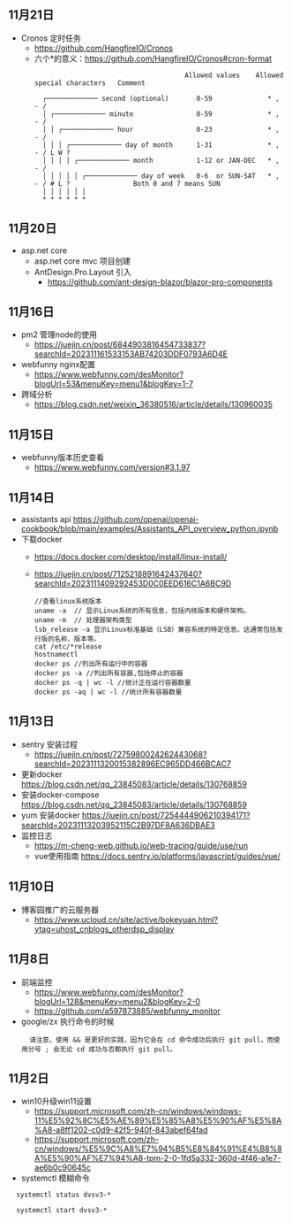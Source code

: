 ## 11月21日
- Cronos 定时任务
  - https://github.com/HangfireIO/Cronos
  - 六个*的意义：https://github.com/HangfireIO/Cronos#cron-format
    ```
                                          Allowed values    Allowed special characters   Comment

      ┌───────────── second (optional)       0-59              * , - /                      
      │ ┌───────────── minute                0-59              * , - /                      
      │ │ ┌───────────── hour                0-23              * , - /                      
      │ │ │ ┌───────────── day of month      1-31              * , - / L W ?                
      │ │ │ │ ┌───────────── month           1-12 or JAN-DEC   * , - /                      
      │ │ │ │ │ ┌───────────── day of week   0-6  or SUN-SAT   * , - / # L ?                Both 0 and 7 means SUN
      │ │ │ │ │ │
      * * * * * *
    ```
## 11月20日
- asp.net core 
  - asp.net core mvc 项目创建
  - AntDesign.Pro.Layout 引入
    - https://github.com/ant-design-blazor/blazor-pro-components
## 11月16日
- pm2 管理node的使用
  - https://juejin.cn/post/6844903816454733837?searchId=202311161533153AB74203DDF0793A6D4E
- webfunny nginx配置
  - https://www.webfunny.com/desMonitor?blogUrl=53&menuKey=menu1&blogKey=1-7
- 跨域分析
  - https://blog.csdn.net/weixin_36380516/article/details/130960035
## 11月15日
- webfunny版本历史查看
  - https://www.webfunny.com/version#3.1.97
## 11月14日
- assistants api https://github.com/openai/openai-cookbook/blob/main/examples/Assistants_API_overview_python.ipynb
- 下载docker 
  - https://docs.docker.com/desktop/install/linux-install/
  - https://juejin.cn/post/7125218891642437640?searchId=2023111409292453D0C0EED616C1A6BC9D
  
    ```
    //查看linux系统版本
    uname -a  // 显示Linux系统的所有信息，包括内核版本和硬件架构。
    uname -m  // 处理器架构类型
    lsb_release -a 显示Linux标准基础（LSB）兼容系统的特定信息。这通常包括发行版的名称、版本等。
    cat /etc/*release
    hostnamectl
    docker ps //列出所有运行中的容器
    docker ps -a //列出所有容器,包括停止的容器
    docker ps -q | wc -l //统计正在运行容器数量
    docker ps -aq | wc -l //统计所有容器数量
    ```
## 11月13日
- sentry 安装过程
  - https://juejin.cn/post/7275980024262443068?searchId=2023111320015382896EC965DD466BCAC7
- 更新docker https://blog.csdn.net/qq_23845083/article/details/130768859
- 安装docker-compose https://blog.csdn.net/qq_23845083/article/details/130768859 
- yum 安装docker https://juejin.cn/post/7254444906210394171?searchId=20231113203952115C2B97DF8A636DBAE3
- 监控日志
  - https://m-cheng-web.github.io/web-tracing/guide/use/run
  - vue使用指南 https://docs.sentry.io/platforms/javascript/guides/vue/
## 11月10日
- 博客园推广的云服务器
  - https://www.ucloud.cn/site/active/bokeyuan.html?ytag=uhost_cnblogs_otherdsp_display
## 11月8日
- 前端监控
  - https://www.webfunny.com/desMonitor?blogUrl=128&menuKey=menu2&blogKey=2-0
  - https://github.com/a597873885/webfunny_monitor
- google/zx 执行命令的时候
  ```
    请注意，使用 && 是更好的实践，因为它会在 cd 命令成功后执行 git pull，而使用分号 ; 会无论 cd 成功与否都执行 git pull。
  ```

## 11月2日
- win10升级win11设置
  - https://support.microsoft.com/zh-cn/windows/windows-11%E5%92%8C%E5%AE%89%E5%85%A8%E5%90%AF%E5%8A%A8-a8ff1202-c0d9-42f5-940f-843abef64fad
  - https://support.microsoft.com/zh-cn/windows/%E5%9C%A8%E7%94%B5%E8%84%91%E4%B8%8A%E5%90%AF%E7%94%A8-tpm-2-0-1fd5a332-360d-4f46-a1e7-ae6b0c90645c
- systemctl 模糊命令
```
  systemctl status dvsv3-*

  systemctl start dvsv3-*
```
